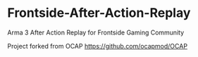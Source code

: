 # Frontside-After-Action-Replay
Arma 3 After Action Replay for Frontside Gaming Community

Project forked from OCAP https://github.com/ocapmod/OCAP
